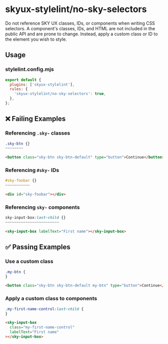 # skyux-stylelint/no-sky-selectors

Do not reference SKY UX classes, IDs, or components when writing CSS selectors. A component's classes, IDs, and HTML are not included in the public API and are prone to change. Instead, apply a custom class or ID to the element you wish to style.

## Usage

### stylelint.config.mjs

```js
export default {
  plugins: ['skyux-stylelint'],
  rules: {
    'skyux-stylelint/no-sky-selectors': true,
  },
};
```

## ❌ Failing Examples

### Referencing `.sky-` classes

```css
.sky-btn {}
~~~~~~~~
```

```html
<button class="sky-btn sky-btn-default" type="button">Continue</button>
```

### Referencing `#sky-` IDs

```css
#sky-foobar {}
~~~~~~~~~~~
```

```html
<div id="sky-foobar"></div>
```

### Referencing `sky-` components

```css
sky-input-box:last-child {}
~~~~~~~~~~~~~~~~~~~~~~~~
```

```html
<sky-input-box labelText="First name"></sky-input-box>
```

## ✅ Passing Examples

### Use a custom class

```css
.my-btn {
}
```

```html
<button class="sky-btn sky-btn-default my-btn" type="button">Continue</button>
```

### Apply a custom class to components

```css
.my-first-name-control:last-child {
}
```

```html
<sky-input-box
  class="my-first-name-control"
  labelText="First name"
></sky-input-box>
```
